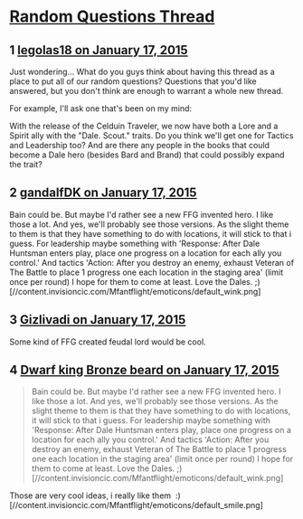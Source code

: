 # [Random Questions Thread](https://community.fantasyflightgames.com/topic/132214-random-questions-thread/)

## 1 [legolas18 on January 17, 2015](https://community.fantasyflightgames.com/topic/132214-random-questions-thread/?do=findComment&comment=1410100)

Just wondering... What do you guys think about having this thread as a place to put all of our random questions? Questions that you'd like answered, but you don't think are enough to warrant a whole new thread.

For example, I'll ask one that's been on my mind:

With the release of the Celduin Traveler, we now have both a Lore and a Spirit ally with the "Dale. Scout." traits. Do you think we'll get one for Tactics and Leadership too? And are there any people in the books that could become a Dale hero (besides Bard and Brand) that could possibly expand the trait?

## 2 [gandalfDK on January 17, 2015](https://community.fantasyflightgames.com/topic/132214-random-questions-thread/?do=findComment&comment=1410240)

Bain could be. But maybe I'd rather see a new FFG invented hero. I like those a lot. And yes, we'll probably see those versions. As the slight theme to them is that they have something to do with locations, it will stick to that i guess. For leadership maybe something with 'Response: After Dale Huntsman enters play, place one progress on a location for each ally you control.' And tactics 'Action: After you destroy an enemy, exhaust Veteran of The Battle to place 1 progress one each location in the staging area' (limit once per round) I hope for them to come at least. Love the Dales. ;) [//content.invisioncic.com/Mfantflight/emoticons/default_wink.png]

## 3 [Gizlivadi on January 17, 2015](https://community.fantasyflightgames.com/topic/132214-random-questions-thread/?do=findComment&comment=1410479)

Some kind of FFG created feudal lord would be cool.

## 4 [Dwarf king Bronze beard on January 17, 2015](https://community.fantasyflightgames.com/topic/132214-random-questions-thread/?do=findComment&comment=1410685)

> Bain could be. But maybe I'd rather see a new FFG invented hero. I like those a lot. And yes, we'll probably see those versions. As the slight theme to them is that they have something to do with locations, it will stick to that i guess. For leadership maybe something with 'Response: After Dale Huntsman enters play, place one progress on a location for each ally you control.' And tactics 'Action: After you destroy an enemy, exhaust Veteran of The Battle to place 1 progress one each location in the staging area' (limit once per round) I hope for them to come at least. Love the Dales. ;) [//content.invisioncic.com/Mfantflight/emoticons/default_wink.png]

Those are very cool ideas, i really like them  :) [//content.invisioncic.com/Mfantflight/emoticons/default_smile.png]

